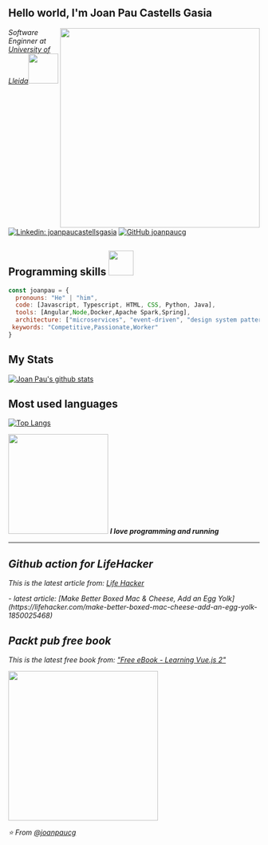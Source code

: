 

<!--
**joanpaucg/joanpaucg** is a ✨ _special_ ✨ repository because its `README.md` (this file) appears on your GitHub profile.

Here are some ideas to get you started:

- 🔭 I’m currently working on ...
- 🌱 I’m currently learning ...
- 👯 I’m looking to collaborate on ...
- 🤔 I’m looking for help with ...
- 💬 Ask me about ...
- 📫 How to reach me: ...
- 😄 Pronouns: ...
- ⚡ Fun fact: ...
-->


<h2> Hello world, I'm Joan Pau Castells Gasia </h2>
<img align='right' src="https://media.giphy.com/media/3oriO0o3mjqifL7wK4/giphy.gif" width="400">
<p><em>Software Enginner at <a href="http://www.eps.udl.cat/ca/">University of Lleida</a><img src="https://media.giphy.com/media/iIkXU8p4YXQlJhZEya/giphy.gif" width="60"></br>
</em></p>

[![Linkedin: joanpaucastellsgasia](https://img.shields.io/badge/-joanpaucastellsgasia-blue?style=flat-square&logo=Linkedin&logoColor=white&link=https://www.linkedin.com/in/joan-pau-castells-gasia-58283b13b/)](https://www.linkedin.com/in/joan-pau-castells-gasia-58283b13b/)
[![GitHub joanpaucg](https://img.shields.io/github/followers/joanpaucg?label=follow&style=social)](https://github.com/joanpaucg)


## Programming skills <img src="https://media.giphy.com/media/VgCDAzcKvsR6OM0uWg/giphy.gif" width="50">

```javascript
const joanpau = {
  pronouns: "He" | "him",
  code: [Javascript, Typescript, HTML, CSS, Python, Java],
  tools: [Angular,Node,Docker,Apache Spark,Spring],
  architecture: ["microservices", "event-driven", "design system pattern"],
 keywords: "Competitive,Passionate,Worker"
}
```

## My Stats
[![Joan Pau's github stats](https://github-readme-stats.vercel.app/api?username=joanpaucg&show_icons=true&theme=dracula)](https://github.com/joanpaucg/joanpaucg)

## Most used languages
[![Top Langs](https://github-readme-stats.vercel.app/api/top-langs?username=joanpaucg&langs_count=5&theme=dracula)](https://github.com/joanpaucg/joanpaucg)


<img src="https://media.giphy.com/media/PiQejEf31116URju4V/giphy.gif" width="200"> <em><b>I love programming and running</b>

---



## Github action for LifeHacker
<p><em>This is the latest article from:</em> <a href="https://lifehacker.com/">Life Hacker</a></p>
- latest article: [Make Better Boxed Mac & Cheese, Add an Egg Yolk](https://lifehacker.com/make-better-boxed-mac-cheese-add-an-egg-yolk-1850025468)

## Packt pub free book
<p><em>This is the latest free book from:</em> <a href="https://www.packtpub.com/free-learning">"Free eBook - Learning Vue.js 2"</a></p>
<img src="https://static.packt-cdn.com/products/9781786469946/cover/smaller" width="300">

⭐️ From [@joanpaucg](https://github.com/joanpaucg)
